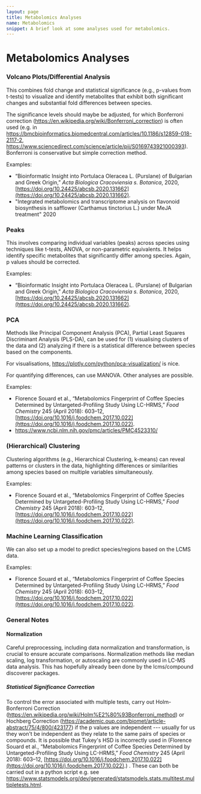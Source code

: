 ```yaml
---
layout: page
title: Metabolomics Analyses
name: Metabolomics
snippet: A brief look at some analyses used for metabolomics. 
---
```


# Metabolomics Analyses
### Volcano Plots/Differential Analysis
This combines fold change and statistical significance (e.g., p-values from t-tests) to visualize and identify metabolites that exhibit both significant changes and substantial fold differences between species.

The significance levels should maybe be adjusted, for which Bonferroni correction (https://en.wikipedia.org/wiki/Bonferroni_correction) is often used (e.g. in https://bmcbioinformatics.biomedcentral.com/articles/10.1186/s12859-018-2117-2, https://www.sciencedirect.com/science/article/pii/S0169743921000393). Bonferroni is conservative but simple correction method.

Examples:
- “Bioinformatic Insight into Portulaca Oleracea L. (Purslane) of Bulgarian and Greek Origin,” _Acta Biologica Cracoviensia s. Botanica_, 2020, [https://doi.org/10.24425/abcsb.2020.131662](https://doi.org/10.24425/abcsb.2020.131662).
- "Integrated metabolomics and transcriptome analysis on flavonoid biosynthesis in safflower (Carthamus tinctorius L.) under MeJA treatment" 2020
### Peaks
This involves comparing individual variables (peaks) across species using techniques like t-tests, ANOVA, or non-parametric equivalents. It helps identify specific metabolites that significantly differ among species. Again, p values should be corrected.

Examples:
- “Bioinformatic Insight into Portulaca Oleracea L. (Purslane) of Bulgarian and Greek Origin,” _Acta Biologica Cracoviensia s. Botanica_, 2020, [https://doi.org/10.24425/abcsb.2020.131662](https://doi.org/10.24425/abcsb.2020.131662).
### PCA
Methods like Principal Component Analysis (PCA), Partial Least Squares Discriminant Analysis (PLS-DA), can be used for (1) visualising clusters of the data and (2) analyzing if there is a statistical difference between species based on the components.

For visualisations, https://plotly.com/python/pca-visualization/ is nice.

For quantifying differences, can use MANOVA. Other analyses are possible.

Examples:
- Florence Souard et al., “Metabolomics Fingerprint of Coffee Species Determined by Untargeted-Profiling Study Using LC-HRMS,” _Food Chemistry_ 245 (April 2018): 603–12, [https://doi.org/10.1016/j.foodchem.2017.10.022](https://doi.org/10.1016/j.foodchem.2017.10.022).
- https://www.ncbi.nlm.nih.gov/pmc/articles/PMC4523310/
### (Hierarchical) Clustering
Clustering algorithms (e.g., Hierarchical Clustering, k-means) can reveal patterns or clusters in the data, highlighting differences or similarities among species based on multiple variables simultaneously.

Examples:
- Florence Souard et al., “Metabolomics Fingerprint of Coffee Species Determined by Untargeted-Profiling Study Using LC-HRMS,” _Food Chemistry_ 245 (April 2018): 603–12, [https://doi.org/10.1016/j.foodchem.2017.10.022](https://doi.org/10.1016/j.foodchem.2017.10.022).

### Machine Learning Classification
We can also set up a model to predict species/regions based on the LCMS data.

Examples:
- Florence Souard et al., “Metabolomics Fingerprint of Coffee Species Determined by Untargeted-Profiling Study Using LC-HRMS,” _Food Chemistry_ 245 (April 2018): 603–12, [https://doi.org/10.1016/j.foodchem.2017.10.022](https://doi.org/10.1016/j.foodchem.2017.10.022).
### General Notes
#### Normalization
Careful preprocessing, including data normalization and transformation, is crucial to ensure accurate comparisons. Normalization methods like median scaling, log transformation, or autoscaling are commonly used in LC-MS data analysis. This has hopefully already been done by the lcms/compound discoverer packages.
##### Statistical Significance Correction
To control the error associated with multiple tests, carry out Holm-Bonferroni Correction (https://en.wikipedia.org/wiki/Holm%E2%80%93Bonferroni_method) or Hochberg Correction (https://academic.oup.com/biomet/article-abstract/75/4/800/423177) if the p values are independent --- usually for us they won't be independent as they relate to the same pairs of species or compounds. It is possible that Tukey's HSD is incorrectly used in (Florence Souard et al., “Metabolomics Fingerprint of Coffee Species Determined by Untargeted-Profiling Study Using LC-HRMS,” _Food Chemistry_ 245 (April 2018): 603–12, [https://doi.org/10.1016/j.foodchem.2017.10.022](https://doi.org/10.1016/j.foodchem.2017.10.022).) . These can both be carried out in a python script e.g. see https://www.statsmodels.org/dev/generated/statsmodels.stats.multitest.multipletests.html.

